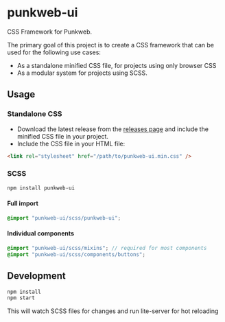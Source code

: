 # punkweb-ui

CSS Framework for Punkweb.

The primary goal of this project is to create a CSS framework that can be used for the following use cases:

- As a standalone minified CSS file, for projects using only browser CSS
- As a modular system for projects using SCSS.

## Usage

### Standalone CSS

- Download the latest release from the [releases page](https://github.com/Punkweb/punkweb-ui/releases) and include the minified CSS file in your project.
- Include the CSS file in your HTML file:

```html
<link rel="stylesheet" href="/path/to/punkweb-ui.min.css" />
```

### SCSS

```bash
npm install punkweb-ui
```

#### Full import

```scss
@import "punkweb-ui/scss/punkweb-ui";
```

#### Individual components

```scss
@import "punkweb-ui/scss/mixins"; // required for most components
@import "punkweb-ui/scss/components/buttons";
```

## Development

```bash
npm install
npm start
```

This will watch SCSS files for changes and run lite-server for hot reloading
